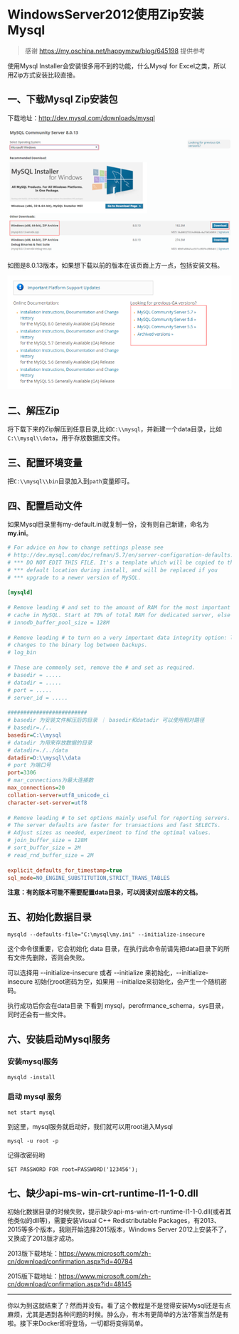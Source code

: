 # WindowsServer2012使用Zip安装Mysql

> 感谢 https://my.oschina.net/happymzw/blog/645198 提供参考

使用Mysql Installer会安装很多用不到的功能，什么Mysql for Excel之类，所以用Zip方式安装比较直接。

## 一、下载Mysql Zip安装包

下载地址：http://dev.mysql.com/downloads/mysql

![](../assets/Mysql_install_1.png)

如图是8.0.13版本，如果想下载以前的版本在该页面上方一点，包括安装文档。

![](../assets/Mysql_install_2.png)

## 二、解压Zip

将下载下来的Zip解压到任意目录,比如`C:\\mysql`，并新建一个data目录，比如`C:\\mysql\\data`，用于存放数据库文件。

## 三、配置环境变量

把`C:\\mysql\\bin`目录加入到`path`变量即可。

## 四、配置启动文件

如果Mysql目录里有my-default.ini就复制一份，没有则自己新建，命名为**my.ini**。

``` ini
# For advice on how to change settings please see
# http://dev.mysql.com/doc/refman/5.7/en/server-configuration-defaults.html
# *** DO NOT EDIT THIS FILE. It's a template which will be copied to the
# *** default location during install, and will be replaced if you
# *** upgrade to a newer version of MySQL.

[mysqld]

# Remove leading # and set to the amount of RAM for the most important data
# cache in MySQL. Start at 70% of total RAM for dedicated server, else 10%.
# innodb_buffer_pool_size = 128M

# Remove leading # to turn on a very important data integrity option: logging
# changes to the binary log between backups.
# log_bin

# These are commonly set, remove the # and set as required.
# basedir = .....
# datadir = .....
# port = .....
# server_id = .....

#########################
# basedir 为安装文件解压后的目录 ｜ basedir和datadir 可以使用相对路径
# basedir=./..
basedir=C:\\mysql
# datadir 为用来存放数据的目录
# datadir=./../data
datadir=D:\\mysql\\data
# port 为端口号
port=3306
# mar_connections为最大连接数
max_connections=20
collation-server=utf8_unicode_ci
character-set-server=utf8
	
# Remove leading # to set options mainly useful for reporting servers.
# The server defaults are faster for transactions and fast SELECTs.
# Adjust sizes as needed, experiment to find the optimal values.
# join_buffer_size = 128M
# sort_buffer_size = 2M
# read_rnd_buffer_size = 2M 

explicit_defaults_for_timestamp=true
sql_mode=NO_ENGINE_SUBSTITUTION,STRICT_TRANS_TABLES
```

**注意：有的版本可能不需要配置data目录，可以阅读对应版本的文档。**

## 五、初始化数据目录

    mysqld --defaults-file="C:\mysql\my.ini" --initialize-insecure

这个命令很重要，它会初始化 data 目录，在执行此命令前请先把data目录下的所有文件先删除，否则会失败。

可以选择用 --initialize-insecure 或者 --initialize 来初始化，--initialize-insecure 初始化root密码为空，如果用 --initialize来初始化，会产生一个随机密码。

执行成功后你会在data目录 下看到 mysql，perofrmance_schema，sys目录，同时还会有一些文件。

## 六、安装启动Mysql服务

### 安装mysql服务

    mysqld -install


### 启动 mysql 服务

    net start mysql

到这里，mysql服务就启动好，我们就可以用root进入Mysql

    mysql -u root -p

记得改密码哟

    SET PASSWORD FOR root=PASSWORD('123456');

## 七、缺少api-ms-win-crt-runtime-l1-1-0.dll

初始化数据目录的时候失败，提示缺少api-ms-win-crt-runtime-l1-1-0.dll(或者其他类似的dll等)，需要安装Visual C++ Redistributable Packages，有2013、2015等多个版本，我刚开始选择2015版本，Windows Server 2012上安装不了，又换成了2013版才成功。

2013版下载地址：https://www.microsoft.com/zh-cn/download/confirmation.aspx?id=40784

2015版下载地址：https://www.microsoft.com/zh-cn/download/confirmation.aspx?id=48145

---

你以为到这就结束了？然而并没有。看了这个教程是不是觉得安装Mysql还是有点麻烦，尤其是遇到各种问题的时候。肿么办，有木有更简单的方法?答案当然是有啦。接下来Docker即将登场，一切都将变得简单。